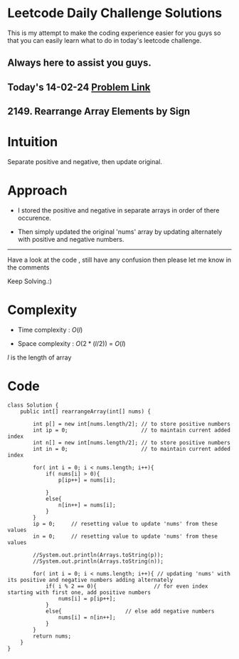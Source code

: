 # Leetcode Daily Challenge Solutions

This is my attempt to make the coding experience easier for you guys so that you can easily learn what to do in today's leetcode challenge.

## Always here to assist you guys.

## Today's 14-02-24 [Problem Link](https://leetcode.com/problems/rearrange-array-elements-by-sign/description/)
## 2149. Rearrange Array Elements by Sign

# Intuition
<!-- Describe your first thoughts on how to solve this problem. -->
Separate positive and negative, then update original.

# Approach
<!-- Describe your approach to solving the problem. -->
- I stored the positive and negative in separate arrays in order of there occurence.

- Then simply updated the original 'nums' array by updating alternately with positive and negative numbers.

---
Have a look at the code , still have any confusion then please let me know in the comments

Keep Solving.:)

# Complexity
- Time complexity : $O(l)$
<!-- Add your time complexity here, e.g. $$O(n)$$ -->

- Space complexity : $O(2*(l/2))$ = $O(l)$
<!-- Add your space complexity here, e.g. $$O(n)$$ -->
$l$ is the length of array

# Code
```
class Solution {
    public int[] rearrangeArray(int[] nums) {

        int p[] = new int[nums.length/2]; // to store positive numbers
        int ip = 0;                       // to maintain current added index 
        int n[] = new int[nums.length/2]; // to store positive numbers
        int in = 0;                       // to maintain current added index 

        for( int i = 0; i < nums.length; i++){
            if( nums[i] > 0){
                p[ip++] = nums[i];

            }
            else{
                n[in++] = nums[i];
            }
        }
        ip = 0;     // resetting value to update 'nums' from these values
        in = 0;     // resetting value to update 'nums' from these values

        //System.out.println(Arrays.toString(p));
        //System.out.println(Arrays.toString(n));

        for( int i = 0; i < nums.length; i++){ // updating 'nums' with its positive and negative numbers adding alternately 
            if( i % 2 == 0){                  // for even index starting with first one, add positive numbers
                nums[i] = p[ip++];
            }
            else{                    // else add negative numbers
                nums[i] = n[in++];
            }
        }
        return nums;
    }
}
```
